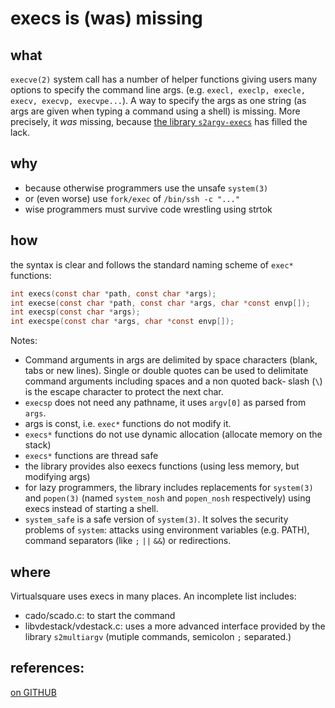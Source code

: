 execs is (was) missing
====

what
----
`execve(2)` system call has a number of helper functions giving users many options to specify the
command line args. (e.g. `execl, execlp, execle, execv, execvp, execvpe...`).
A way to specify the args as one string (as args are given when typing a command using a shell) is missing.
More precisely, it *was* missing, because [the library `s2argv-execs`](https://github.com/rd235/s2argv-execs) has 
filled the lack.

why
----
* because otherwise programmers use the unsafe `system(3)`
* or (even worse) use `fork/exec` of `/bin/ssh -c "..."`
* wise programmers must survive code wrestling using strtok

how
----
the syntax is clear and follows the standard naming scheme of `exec*` functions:
```C
int execs(const char *path, const char *args);
int execse(const char *path, const char *args, char *const envp[]);
int execsp(const char *args);
int execspe(const char *args, char *const envp[]);
```

Notes:

* Command  arguments in args are delimited by space characters (blank, tabs or new lines).  Single or
double quotes can be used to delimitate command arguments including spaces and a non  quoted  back‐
slash (`\`) is the escape character to protect the next char.
* `execsp` does not need any pathname, it uses `argv[0]` as parsed from `args`.
* args is const, i.e. `exec*` functions do not modify it.
* `execs*` functions do not use dynamic allocation (allocate memory on the stack)
* `execs*` functions are thread safe
* the library provides also eexecs functions (using less memory, but modifying args)
* for lazy programmers, the library includes replacements for `system(3)` and `popen(3)` 
(named `system_nosh` and `popen_nosh` respectively) using execs instead of starting a shell.
* `system_safe` is a safe version of `system(3)`. It solves the security problems
of `system`: attacks using environment variables (e.g. PATH), command separators (like
`;` `||` `&&`) or redirections.

where
----
Virtualsquare uses execs in many places. An incomplete list includes:

* cado/scado.c: to start the command
* libvdestack/vdestack.c: uses a more advanced interface provided by the library `s2multiargv` (mutiple commands, semicolon `;` separated.)

references:
----
[on GITHUB](https://github.com/rd235/s2argv-execs)

